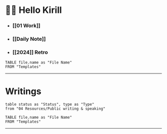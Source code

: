 
# 👋🏻 Hello Kirill

- ### [[01 Work]]
- ### [[Daily Note]]
- ### [[2024]] Retro

```dataview
TABLE file.name as "File Name"
FROM "Templates"
```


------
# Writings
```dataview
table status as "Status", type as "Type"
from "04 Resources/Public writing & speaking"
```

```dataview
TABLE file.name as "File Name"
FROM "Templates"
```


---



